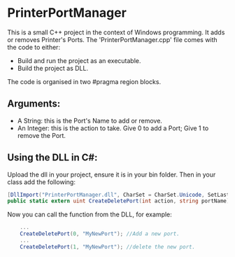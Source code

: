 # PrinterPortManager

This is a small C++ project in the context of Windows programming. It adds or removes Printer's Ports.
The 'PrinterPortManager.cpp' file comes with the code to either:
- Build and run the project as an executable.
- Build the project as DLL.

The code is organised in two #pragma region blocks.

## Arguments:
- A String: this is the Port's Name to add or remove. 
- An Integer: this is the action to take. Give 0 to add a Port; Give 1 to remove the Port.  

## Using the DLL in C#:
Upload the dll in your project, ensure it is in your bin folder. Then in your class add the following:

```csharp
[DllImport("PrinterPortManager.dll", CharSet = CharSet.Unicode, SetLastError = true)]
public static extern uint CreateDeletePort(int action, string portName);
```

Now you can call the function from the DLL, for example:

```csharp
	...
	CreateDeletePort(0, "MyNewPort"); //Add a new port.
	...
	CreateDeletePort(1, "MyNewPort"); //delete the new port.
```